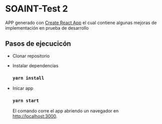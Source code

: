 # SOAINT-Test 2

APP generado con [Create React App](https://github.com/facebook/create-react-app) el cual contiene algunas mejoras de implementación en prueba de desarrollo

## Pasos de ejecucicón

- Clonar repositorio

- Instalar dependencias
    ### `yarn install`

- Inicar app
    ### `yarn start`

    El comando corre el app abriendo un navegador en [http://localhost:3000](http://localhost:3000).
